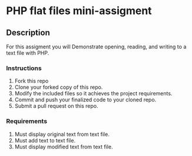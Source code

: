 # PHP flat files mini-assigment

## Description
For this assigment you will Demonstrate opening, reading, and writing to a text file with PHP.

### Instructions
1. Fork this repo
2. Clone your forked copy of this repo.
3. Modify the included files so it achieves the project requirements.
4. Commit and push your finalized code to your cloned repo.
5. Submit a pull request on this repo.

### Requirements
1. Must display original text from text file.
2. Must add text to text file.
3. Must display modified text from text file.
